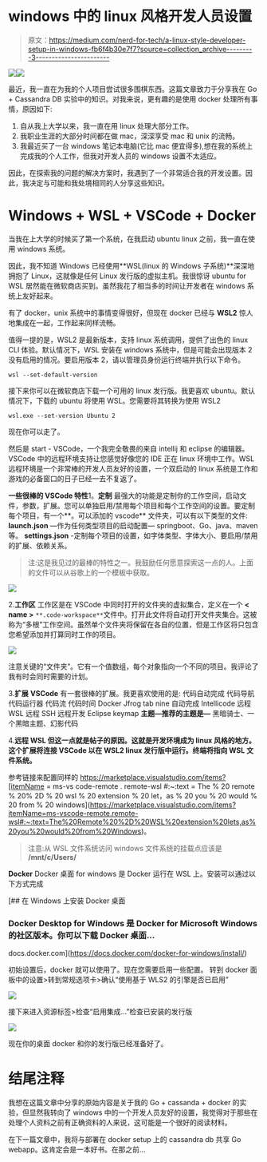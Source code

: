 # windows 中的 linux 风格开发人员设置

> 原文：<https://medium.com/nerd-for-tech/a-linux-style-developer-setup-in-windows-fb6f4b30e7f7?source=collection_archive---------3----------------------->

![](img/201470f5e9053b6af4904313f188738a.png)![](img/15173e4cdce6e16c4913b9ef7a1c93fd.png)

最近，我一直在为我的个人项目尝试很多围棋东西。这篇文章致力于分享我在 Go + Cassandra DB 实验中的知识。对我来说，更有趣的是使用 docker 处理所有事情，原因如下:

1.  自从我上大学以来，我一直在用 linux 处理大部分工作。
2.  我职业生涯的大部分时间都在做 mac，深深享受 mac 和 unix 的流畅。
3.  我最近买了一台 windows 笔记本电脑(它比 mac 便宜得多),想在我的系统上完成我的个人工作，但我对开发人员的 windows 设置不太适应。

因此，在探索我的问题的解决方案时，我遇到了一个非常适合我的开发设置。因此，我决定与可能和我处境相同的人分享这些知识。

# Windows + WSL + VSCode + Docker

当我在上大学的时候买了第一个系统，在我启动 ubuntu linux 之前，我一直在使用 windows 系统。

因此，我不知道 Windows 已经使用**WSL(linux 的 Windows 子系统)**深深地拥抱了 Linux，这就像是任何 Linux 发行版的虚拟主机。我很惊讶 ubuntu for WSL 居然能在微软商店买到。虽然我花了相当多的时间让开发者在 windows 系统上友好起来。

有了 docker，unix 系统中的事情变得很好，但现在 docker 已经与 **WSL2** 惊人地集成在一起，工作起来同样流畅。

值得一提的是，WSL2 是最新版本，支持 linux 系统调用，提供了出色的 linux CLI 体验。默认情况下，WSL 安装在 windows 系统中，但是可能会出现版本 2 没有启用的情况。要启用版本 2，请以管理员身份运行终端并执行以下命令。

```
wsl --set-default-version
```

接下来你可以在微软商店下载一个可用的 linux 发行版。我更喜欢 ubuntu。默认情况下，下载的 ubuntu 将使用 WSL。您需要将其转换为使用 WSL2

```
wsl.exe --set-version Ubuntu 2
```

现在你可以走了。

然后是 start - VSCode，一个我完全敬畏的来自 intellij 和 eclipse 的编辑器。VSCode 中的远程环境支持让您感觉好像您的 IDE 正在 linux 环境中工作。WSL 远程环境是一个非常棒的开发人员友好的设置，一个双启动的 linux 系统是工作和游戏的必备窗口的日子已经一去不复返了。

**一些很棒的 VSCode 特性**1。**定制**
最强大的功能是定制你的工作空间，启动文件，参数，扩展。您可以单独启用/禁用每个项目和每个工作空间的设置。要定制每个项目，有一个**。可以添加的 vscode** 文件夹，可以有以下类型的文件:
**launch.json** —作为任何类型项目的启动配置— springboot、Go、java、maven 等。
**settings.json** -定制每个项目的设置，如字体类型、字体大小、要启用/禁用的扩展、依赖关系。

> 注:这是我见过的最棒的特性之一。我鼓励任何愿意探索这一点的人。上面的文件可以从谷歌上的一个模板中获取。

![](img/beda3a217ef44aaff30b61526956e46a.png)

2.**工作区**
工作区是在 VSCode 中同时打开的文件夹的虚拟集合，定义在一个 **< name >** `**.code-workspace**`文件中。打开此文件将自动打开文件夹集合。这被称为“多根”工作空间。虽然单个文件夹将保留在各自的位置，但是工作区将只包含您希望添加并打算同时工作的项目。

![](img/c57b72c55ee1814c91440ed8a70a38e0.png)

注意关键的“文件夹”。它有一个值数组，每个对象指向一个不同的项目。我评论了我有时会同时需要的计划。

3.**扩展**
**VSCode** 有一套很棒的扩展。我更喜欢使用的是:
代码自动完成
代码导航
代码运行器
代码流
代码时间
Docker
Jfrog
tab nine 自动完成
Intellicode
远程 WSL
远程 SSH
远程开发
Eclipse keymap
**主题—推荐的主题是—** 黑暗骑士、一个黑暗主题、幻影代码

4.**远程 WSL
但这一点就是帖子的原因。这就是开发环境成为 linux 风格的地方。这个扩展将连接 VSCode 以在 WSL2 linux 发行版中运行。终端将指向 WSL 文件系统。**

参考链接来配置同样的
https://marketplace.visualstudio.com/items?[itemName = ms-vs code-remote . remote-wsl #:~:text = The % 20 remote % 20% 2D % 20 wsl % 20 extension % 20 let，as % 20 you % 20 would % 20 from % 20 windows](https://marketplace.visualstudio.com/items?itemName=ms-vscode-remote.remote-wsl#:~:text=The%20Remote%20%2D%20WSL%20extension%20lets,as%20you%20would%20from%20Windows)。

> 注意:从 WSL 文件系统访问 windows 文件系统的挂载点应该是 **/mnt/c/Users/**

**Docker** Docker 桌面 for windows 是 Docker 运行在 WSL 上。安装可以通过以下方式完成

[](https://docs.docker.com/docker-for-windows/install/) [## 在 Windows 上安装 Docker 桌面

### Docker Desktop for Windows 是 Docker for Microsoft Windows 的社区版本。你可以下载 Docker 桌面…

docs.docker.com](https://docs.docker.com/docker-for-windows/install/) 

初始设置后，docker 就可以使用了。现在您需要启用一些配置。
转到 docker 面板中的设置>转到常规选项卡>确认“使用基于 WLS2 的引擎是否已启用”

![](img/a9d3e774b1d1285d33661fbcc8a712bc.png)

接下来进入资源标签>检查“启用集成…”检查已安装的发行版

![](img/426f807d1a241644fbb568dc9dcf1530.png)

现在你的桌面 docker 和你的发行版已经准备好了。

# 结尾注释

我想在这篇文章中分享的原始内容是关于我的 Go + cassanda + docker 的实验，但显然我转向了 windows 中的一个开发人员友好的设置，我觉得对于那些在处理个人资料之前有正确资料的人来说，这可能是一个很好的阅读材料。

在下一篇文章中，我将与部署在 docker setup 上的 cassandra db 共享 Go webapp。这肯定会是一本好书。在那之前…